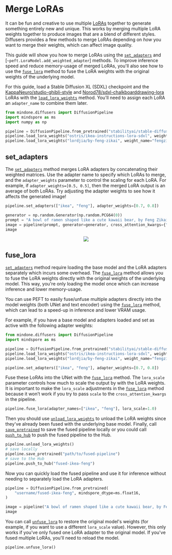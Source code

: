 <!--Copyright 2024 The HuggingFace Team. All rights reserved.

Licensed under the Apache License, Version 2.0 (the "License"); you may not use this file except in compliance with
the License. You may obtain a copy of the License at

http://www.apache.org/licenses/LICENSE-2.0

Unless required by applicable law or agreed to in writing, software distributed under the License is distributed on
an "AS IS" BASIS, WITHOUT WARRANTIES OR CONDITIONS OF ANY KIND, either express or implied. See the License for the
specific language governing permissions and limitations under the License.
-->

# Merge LoRAs

It can be fun and creative to use multiple [LoRAs]((https://huggingface.co/docs/peft/conceptual_guides/adapter#low-rank-adaptation-lora)) together to generate something entirely new and unique. This works by merging multiple LoRA weights together to produce images that are a blend of different styles. Diffusers provides a few methods to merge LoRAs depending on *how* you want to merge their weights, which can affect image quality.

This guide will show you how to merge LoRAs using the [`set_adapters`](https://mindspore-lab.github.io/mindone/latest/diffusers/api/loaders/unet/#mindone.diffusers.loaders.unet.UNet2DConditionLoadersMixin.set_adapters) and [`~peft.LoraModel.add_weighted_adapter`] methods. To improve inference speed and reduce memory-usage of merged LoRAs, you'll also see how to use the [`fuse_lora`](https://mindspore-lab.github.io/mindone/latest/diffusers/api/loaders/lora/#mindone.diffusers.loaders.lora_pipeline.StableDiffusionLoraLoaderMixin.fuse_lora) method to fuse the LoRA weights with the original weights of the underlying model.

For this guide, load a Stable Diffusion XL (SDXL) checkpoint and the [KappaNeuro/studio-ghibli-style](https://huggingface.co/KappaNeuro/studio-ghibli-style) and [Norod78/sdxl-chalkboarddrawing-lora](https://huggingface.co/Norod78/sdxl-chalkboarddrawing-lora) LoRAs with the [`load_lora_weights`](https://mindspore-lab.github.io/mindone/latest/diffusers/api/loaders/lora/#mindone.diffusers.loaders.lora_pipeline.StableDiffusionLoraLoaderMixin.load_lora_weights) method. You'll need to assign each LoRA an `adapter_name` to combine them later.

```py
from mindone.diffusers import DiffusionPipeline
import mindspore as ms
import numpy as np

pipeline = DiffusionPipeline.from_pretrained("stabilityai/stable-diffusion-xl-base-1.0", mindspore_dtype=ms.float16)
pipeline.load_lora_weights("ostris/ikea-instructions-lora-sdxl", weight_name="ikea_instructions_xl_v1_5.safetensors", adapter_name="ikea")
pipeline.load_lora_weights("lordjia/by-feng-zikai", weight_name="fengzikai_v1.0_XL.safetensors", adapter_name="feng")
```

## set_adapters

The [`set_adapters`](https://mindspore-lab.github.io/mindone/latest/diffusers/api/loaders/unet/#mindone.diffusers.loaders.unet.UNet2DConditionLoadersMixin.set_adapters) method merges LoRA adapters by concatenating their weighted matrices. Use the adapter name to specify which LoRAs to merge, and the `adapter_weights` parameter to control the scaling for each LoRA. For example, if `adapter_weights=[0.5, 0.5]`, then the merged LoRA output is an average of both LoRAs. Try adjusting the adapter weights to see how it affects the generated image!

```py
pipeline.set_adapters(["ikea", "feng"], adapter_weights=[0.7, 0.8])

generator = np.random.Generator(np.random.PCG64(0))
prompt = "A bowl of ramen shaped like a cute kawaii bear, by Feng Zikai"
image = pipeline(prompt, generator=generator, cross_attention_kwargs={"scale": 1.0})[0][0]
image
```

<div style="display: flex; justify-content: center; align-items: flex-start; text-align: center; max-width: 98%; margin: 0 auto; gap: 1vw;">
    <img src="https://github.com/user-attachments/assets/d947dae6-e825-4478-89e6-02cdacf92c46"/>
</div>

## fuse_lora

[`set_adapters`](https://mindspore-lab.github.io/mindone/latest/diffusers/api/loaders/unet/#mindone.diffusers.loaders.unet.UNet2DConditionLoadersMixin.set_adapters) method require loading the base model and the LoRA adapters separately which incurs some overhead. The [`fuse_lora`](https://mindspore-lab.github.io/mindone/latest/diffusers/api/loaders/lora/#mindone.diffusers.loaders.lora_pipeline.StableDiffusionLoraLoaderMixin.fuse_lora) method allows you to fuse the LoRA weights directly with the original weights of the underlying model. This way, you're only loading the model once which can increase inference and lower memory-usage.

You can use PEFT to easily fuse/unfuse multiple adapters directly into the model weights (both UNet and text encoder) using the [`fuse_lora`](https://mindspore-lab.github.io/mindone/latest/diffusers/api/loaders/lora/#mindone.diffusers.loaders.lora_pipeline.StableDiffusionLoraLoaderMixin.fuse_lora) method, which can lead to a speed-up in inference and lower VRAM usage.

For example, if you have a base model and adapters loaded and set as active with the following adapter weights:

```py
from mindone.diffusers import DiffusionPipeline
import mindspore as ms

pipeline = DiffusionPipeline.from_pretrained("stabilityai/stable-diffusion-xl-base-1.0", mindspore_dtype=ms.float16)
pipeline.load_lora_weights("ostris/ikea-instructions-lora-sdxl", weight_name="ikea_instructions_xl_v1_5.safetensors", adapter_name="ikea")
pipeline.load_lora_weights("lordjia/by-feng-zikai", weight_name="fengzikai_v1.0_XL.safetensors", adapter_name="feng")

pipeline.set_adapters(["ikea", "feng"], adapter_weights=[0.7, 0.8])
```

Fuse these LoRAs into the UNet with the [`fuse_lora`](https://mindspore-lab.github.io/mindone/latest/diffusers/api/loaders/lora/#mindone.diffusers.loaders.lora_pipeline.StableDiffusionLoraLoaderMixin.fuse_lora) method. The `lora_scale` parameter controls how much to scale the output by with the LoRA weights. It is important to make the `lora_scale` adjustments in the [`fuse_lora`](https://mindspore-lab.github.io/mindone/latest/diffusers/api/loaders/lora/#mindone.diffusers.loaders.lora_pipeline.StableDiffusionLoraLoaderMixin.fuse_lora) method because it won’t work if you try to pass `scale` to the `cross_attention_kwargs` in the pipeline.

```py
pipeline.fuse_lora(adapter_names=["ikea", "feng"], lora_scale=1.0)
```

Then you should use [`unload_lora_weights`](https://mindspore-lab.github.io/mindone/latest/diffusers/api/loaders/lora/#mindone.diffusers.loaders.lora_pipeline.StableDiffusionLoraLoaderMixin.unload_lora_weights) to unload the LoRA weights since they've already been fused with the underlying base model. Finally, call [`save_pretrained`](https://mindspore-lab.github.io/mindone/latest/diffusers/api/pipelines/overview/#mindone.diffusers.DiffusionPipeline.save_pretrained) to save the fused pipeline locally or you could call [`push_to_hub`](https://mindspore-lab.github.io/mindone/latest/diffusers/api/pipelines/overview/#mindone.diffusers.DiffusionPipeline.push_to_hub) to push the fused pipeline to the Hub.

```py
pipeline.unload_lora_weights()
# save locally
pipeline.save_pretrained("path/to/fused-pipeline")
# save to the Hub
pipeline.push_to_hub("fused-ikea-feng")
```

Now you can quickly load the fused pipeline and use it for inference without needing to separately load the LoRA adapters.

```py
pipeline = DiffusionPipeline.from_pretrained(
    "username/fused-ikea-feng", mindspore_dtype=ms.float16,
)

image = pipeline("A bowl of ramen shaped like a cute kawaii bear, by Feng Zikai", generator=np.random.Generator(np.random.PCG64(0)))[0][0]
image
```

You can call [`unfuse_lora`](https://mindspore-lab.github.io/mindone/latest/diffusers/api/loaders/lora/#mindone.diffusers.loaders.lora_pipeline.StableDiffusionLoraLoaderMixin.unfuse_lora) to restore the original model's weights (for example, if you want to use a different `lora_scale` value). However, this only works if you've only fused one LoRA adapter to the original model. If you've fused multiple LoRAs, you'll need to reload the model.

```py
pipeline.unfuse_lora()
```
